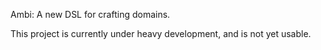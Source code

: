 Ambi: A new DSL for crafting domains.

This project is currently under heavy development, and is not yet usable.